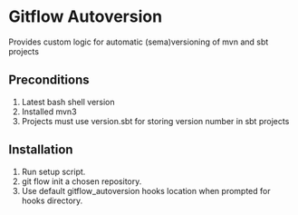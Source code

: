 # Gitflow Autoversion
Provides custom logic for automatic (sema)versioning of mvn and sbt projects

## Preconditions
1. Latest bash shell version
1. Installed mvn3
2. Projects must use version.sbt for storing version number in sbt projects

## Installation
1. Run setup  script.
2. git flow init a chosen repository.
3. Use default gitflow_autoversion hooks location when prompted for hooks directory. 
